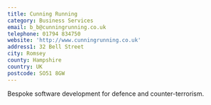 ```yaml
---
title: Cunning Running
category: Business Services
email: b_b@cunningrunning.co.uk
telephone: 01794 834750
website: 'http://www.cunningrunning.co.uk'
address1: 32 Bell Street
city: Romsey
county: Hampshire
country: UK
postcode: SO51 8GW
---
```

Bespoke software development for defence and counter-terrorism.
